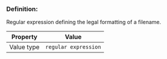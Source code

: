 ### Definition: 

Regular expression defining the legal formatting of a filename.

| Property | Value |
|----------|--------|
| Value type | `regular expression` |